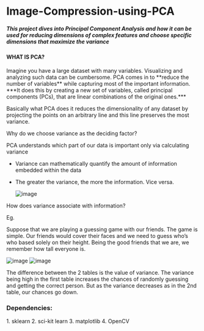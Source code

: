 # Image-Compression-using-PCA
<h5>This project dives into Principal Component Analysis and how it can be used for reducing dimensions of complex features and choose specific dimensions 
  that maximize the variance </h5>
<h4> WHAT IS PCA?</h4>
<p>Imagine you have a large dataset with many variables. Visualizing and analyzing such data can be cumbersome. PCA comes in to **reduce the number of variables** while capturing most of the important information. ***It does this by creating a new set of variables, called principal components (PCs), that are linear combinations of the original ones.***

Basically what PCA does it reduces the dimensionality of any dataset by projecting the points on an arbitrary line and this line preserves the most variance. 

Why do we choose variance as the deciding factor?

PCA understands which part of our data is important only via calculating variance

- Variance can mathematically quantify the amount of information embedded within the data
- The greater the variance, the more the information. Vice versa.
  
  ![image](https://github.com/anurag2506/Image-Compression-using-PCA/assets/142666721/4d8bd104-c667-4843-a524-9f9d81488bd8)
  
How does variance associate with information?

Eg. 

Suppose that we are playing a guessing game with our friends. The game is simple. Our friends would cover their faces and we need to guess who’s who based solely on their height. Being the good friends that we are, we remember how tall everyone is.</p>
![image](https://github.com/anurag2506/Image-Compression-using-PCA/assets/142666721/50131b47-a186-4700-89ff-f60809beb1b7)
![image](https://github.com/anurag2506/Image-Compression-using-PCA/assets/142666721/253d4e07-16af-41f2-b5d8-ed2c9e3a3dd8)

The difference between the 2 tables is the value of variance. The variance being high in the first table increases the chances of randomly guessing and getting the correct person. But as the variance decreases as in the 2nd table, our chances go down.


<h3>Dependencies:</h3>
<p>
1. sklearn
2. sci-kit learn
3. matplotlib
4. OpenCV
</p>

